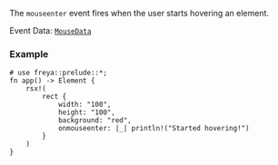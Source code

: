 The `mouseenter` event fires when the user starts hovering an element.

Event Data: [`MouseData`](crate::events::MouseData)

### Example

```rust, no_run
# use freya::prelude::*;
fn app() -> Element {
    rsx!(
        rect {
            width: "100",
            height: "100",
            background: "red",
            onmouseenter: |_| println!("Started hovering!")
        }
    )
}
```
